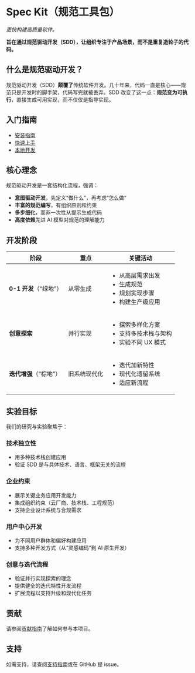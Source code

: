 # Spec Kit（规范工具包）

*更快构建高质量软件。*

**旨在通过规范驱动开发（SDD），让组织专注于产品场景，而不是重复造轮子的代码。**

## 什么是规范驱动开发？

规范驱动开发（SDD）**颠覆了**传统软件开发。几十年来，代码一直是核心——规范只是开发时的脚手架，代码写完就被丢弃。SDD 改变了这一点：**规范变为可执行**，直接生成可用实现，而不仅仅是指导实现。

## 入门指南

- [安装指南](installation.md)
- [快速上手](quickstart.md)
- [本地开发](local-development.md)

## 核心理念

规范驱动开发是一套结构化流程，强调：

- **意图驱动开发**，先定义“做什么”，再考虑“怎么做”
- **丰富的规范编写**，有组织原则和约束
- **多步细化**，而非一次性从提示生成代码
- **高度依赖**先进 AI 模型对规范的理解能力

## 开发阶段

| 阶段 | 重点 | 关键活动 |
|------|------|----------|
| **0-1 开发**（“绿地”） | 从零生成 | <ul><li>从高层需求出发</li><li>生成规范</li><li>规划实现步骤</li><li>构建生产级应用</li></ul> |
| **创意探索** | 并行实现 | <ul><li>探索多样化方案</li><li>支持多技术栈与架构</li><li>实验不同 UX 模式</li></ul> |
| **迭代增强**（“棕地”） | 旧系统现代化 | <ul><li>迭代加新特性</li><li>现代化遗留系统</li><li>适应新流程</li></ul> |

## 实验目标

我们的研究与实验聚焦于：

### 技术独立性
- 用多种技术栈创建应用
- 验证 SDD 是与具体技术、语言、框架无关的流程

### 企业约束
- 展示关键业务应用开发能力
- 集成组织约束（云厂商、技术栈、工程规范）
- 支持企业设计系统与合规需求

### 用户中心开发
- 为不同用户群体和偏好构建应用
- 支持多种开发方式（从“灵感编码”到 AI 原生开发）

### 创意与迭代流程
- 验证并行实现探索的理念
- 提供健全的迭代特性开发流程
- 扩展流程以支持升级和现代化任务

## 贡献

请参阅[贡献指南](CONTRIBUTING.md)了解如何参与本项目。

## 支持

如需支持，请查阅[支持指南](SUPPORT.md)或在 GitHub 提 issue。

